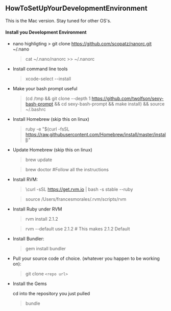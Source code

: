 HowToSetUpYourDevelopmentEnvironment
--------------------------------------
This is the Mac version. Stay tuned for other OS's.

#### Install you Development Environment


* nano highligting
        > git clone https://github.com/scopatz/nanorc.git ~/.nano
	> cat ~/.nano/nanorc >> ~/.nanorc
* Install command line tools
	> xcode-select --install
* Make your bash prompt useful
	> (cd /tmp && git clone --depth 1 https://github.com/twolfson/sexy-bash-prompt && cd sexy-bash-prompt && make install) && source ~/.bashrc

* Install Homebrew (skip this on linux)

	>ruby -e "$(curl -fsSL https://raw.githubusercontent.com/Homebrew/install/master/install)"
	
* Update Homebrew (skip this on linux)
	
	>brew update

	>brew doctor #Follow all the instructions

* Install RVM:

	>\curl -sSL https://get.rvm.io | bash -s stable --ruby
	
	>source /Users/francesmorales/.rvm/scripts/rvm
	
* Install Ruby under RVM

	>rvm install 2.1.2
	
	>rvm --default use 2.1.2           # This makes 2.1.2 Default
	
	
	
* Install Bundler:

	>gem install bundler
	
* Pull your source code of choice. (whatever you happen to be working on):

	>git clone `<repo url>`
	
* Install the Gems

	cd into the repository you just pulled
	
	>bundle
